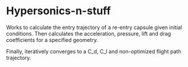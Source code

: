 # Hypersonics-n-stuff

Works to calculate the entry trajectory of a re-entry capsule given initial conditions.
Then calculates the acceleration, pressure, lift and drag coefficients for a specified geometry. 

Finally, iteratively converges to a C_d, C_l and non-optimized flight path trajectory.
